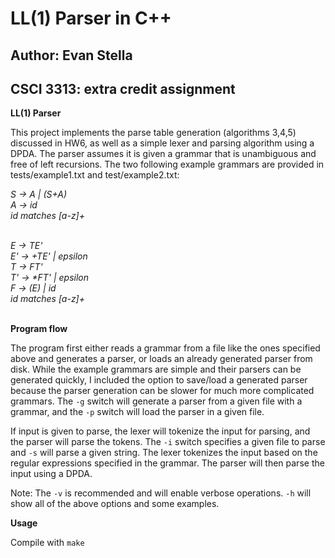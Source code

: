 # LL(1) Parser in C++
## Author: Evan Stella
## CSCI 3313: extra credit assignment

**LL(1) Parser**

This project implements the parse table generation (algorithms 3,4,5) discussed in HW6, as well as a simple lexer and parsing algorithm using a DPDA. The parser assumes it is given a grammar that is unambiguous and free of left recursions. The two following example grammars are provided in tests/example1.txt and test/example2.txt:

*S -> A | (S+A)<br />*
*A -> id<br />*
*id matches [a-z]+<br />*
<br />

*E -> TE'<br />*
*E' -> +TE' | epsilon<br />*
*T -> FT'<br />*
*T' -> \*FT' | epsilon<br />*
*F -> (E) | id<br />*
*id matches [a-z]+<br />*
<br />

**Program flow**

The program first either reads a grammar from a file like the ones specified above and generates a parser, or loads an already generated parser from disk. While the example grammars are simple and their parsers can be generated quickly, I included the option to save/load a generated parser because the parser generation can be slower for much more complicated grammars. The `-g` switch will generate a parser from a given file with a grammar, and the `-p` switch will load the parser in a given file.

If input is given to parse, the lexer will tokenize the input for parsing, and the parser will parse the tokens. The `-i` switch specifies a given file to parse and `-s` will parse a given string. The lexer tokenizes the input based on the regular expressions specified in the grammar. The parser will then parse the input using a DPDA.

Note: The `-v` is recommended and will enable verbose operations. `-h` will show all of the above options and some examples. 

**Usage**

Compile with `make`

